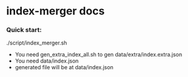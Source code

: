 index-merger docs
============

### Quick start: 

./script/index_merger.sh

- You need gen_extra_index_all.sh to gen data/extra/index.extra.json
- You need data/index.json
- generated file will be at data/index.json
